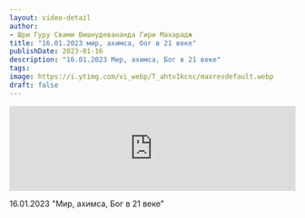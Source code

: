 ```yaml
---
layout: video-detail
author:
- Шри Гуру Свами Вишнудевананда Гири Махарадж
title: "16.01.2023 мир, ахимса, бог в 21 веке"
publishDate: 2023-01-16
description: "16.01.2023 Мир, ахимса, Бог в 21 веке"
tags: 
image: https://i.ytimg.com/vi_webp/T_ahtv1kcnc/maxresdefault.webp
draft: false
---
```


<iframe width="100%" src="https://www.youtube.com/embed/T_ahtv1kcnc" frameborder="0" allowfullscreen=""></iframe> 

 16.01.2023 "Мир, ахимса, Бог в 21 веке"

  

 